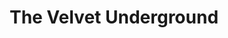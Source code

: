 ---
title: "The Velvet Underground"
summary: "The Velvet Underground & Nico is the debut album by the American rock band the Velvet Underground and German singer Nico, released in March 1967 through Verve Records. It was recorded in 1966 while the band were featured on Andy Warhol's Exploding Plastic Inevitable tour. The album features experimental performance sensibilities and controversial lyrical topics, including drug abuse, prostitution, sadomasochism and sexual deviancy.
The Velvet Underground & Nico initially sold poorly and was mostly ignored by music critics at the time, but later became regarded as one of the most influential albums in rock and pop music. Described as \"the original art-rock record\", it was a major influence on many subgenres of rock music and alternative music, including punk, garage, krautrock, post-punk, shoegaze, goth, and indie. In 1982, English musician Brian Eno quipped that while the album only sold approximately 30,000 copies in its first five years, \"everyone who bought one of those 30,000 copies started a band\". In 2003, it was ranked 13th on Rolling Stone's list of the \"500 Greatest Albums of All Time\", and in 2006, it was inducted into the National Recording Registry by the Library of Congress."
slug: "the-velvet-underground"
image: "the-velvet-underground.jpg"
apple_music_artist_url: "https://music.apple.com/gb/artist/the-velvet-underground/136829"
wikipedia_url: "https://en.wikipedia.org/wiki/The_Velvet_Underground_%26_Nico"
---